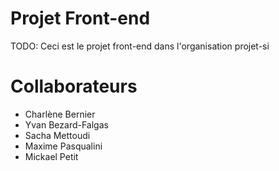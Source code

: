 # Projet Front-end
TODO: Ceci est le projet front-end dans l'organisation projet-si
# Collaborateurs
- Charlène Bernier
- Yvan Bezard-Falgas
- Sacha Mettoudi
- Maxime Pasqualini
- Mickael Petit
